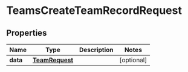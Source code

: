 

# TeamsCreateTeamRecordRequest


## Properties

| Name | Type | Description | Notes |
|------------ | ------------- | ------------- | -------------|
|**data** | [**TeamRequest**](TeamRequest.md) |  |  [optional] |



